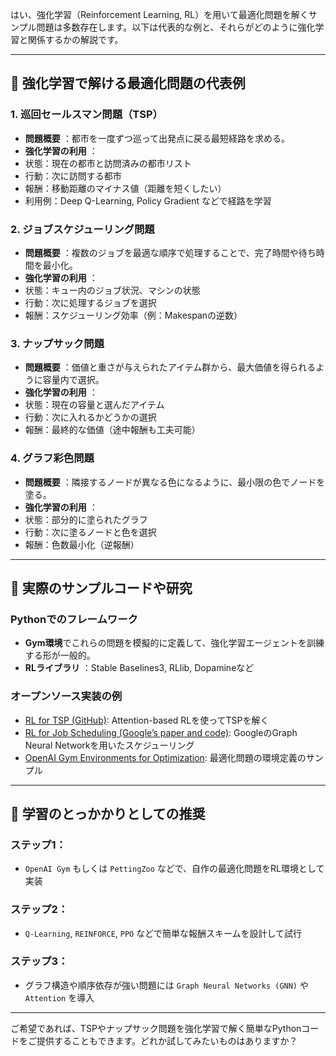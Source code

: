 
はい、強化学習（Reinforcement Learning, RL）を用いて最適化問題を解くサンプル問題は多数存在します。以下は代表的な例と、それらがどのように強化学習と関係するかの解説です。

---

## 🔧 強化学習で解ける最適化問題の代表例

### 1. **巡回セールスマン問題（TSP）**

* **問題概要** ：都市を一度ずつ巡って出発点に戻る最短経路を求める。
* **強化学習の利用** ：
* 状態：現在の都市と訪問済みの都市リスト
* 行動：次に訪問する都市
* 報酬：移動距離のマイナス値（距離を短くしたい）
* 利用例：Deep Q-Learning, Policy Gradient などで経路を学習

### 2. **ジョブスケジューリング問題**

* **問題概要** ：複数のジョブを最適な順序で処理することで、完了時間や待ち時間を最小化。
* **強化学習の利用** ：
* 状態：キュー内のジョブ状況、マシンの状態
* 行動：次に処理するジョブを選択
* 報酬：スケジューリング効率（例：Makespanの逆数）

### 3. **ナップサック問題**

* **問題概要** ：価値と重さが与えられたアイテム群から、最大価値を得られるように容量内で選択。
* **強化学習の利用** ：
* 状態：現在の容量と選んだアイテム
* 行動：次に入れるかどうかの選択
* 報酬：最終的な価値（途中報酬も工夫可能）

### 4. **グラフ彩色問題**

* **問題概要** ：隣接するノードが異なる色になるように、最小限の色でノードを塗る。
* **強化学習の利用** ：
* 状態：部分的に塗られたグラフ
* 行動：次に塗るノードと色を選択
* 報酬：色数最小化（逆報酬）

---

## 🧪 実際のサンプルコードや研究

### Pythonでのフレームワーク

* **Gym環境**でこれらの問題を模擬的に定義して、強化学習エージェントを訓練する形が一般的。
* **RLライブラリ** ：Stable Baselines3, RLlib, Dopamineなど

### オープンソース実装の例

* [RL for TSP (GitHub)](https://github.com/wouterkool/attention-learn-to-route): Attention-based RLを使ってTSPを解く
* [RL for Job Scheduling (Google’s paper and code)](https://github.com/deepmind/deepmind-research/tree/master/graph_nets): GoogleのGraph Neural Networkを用いたスケジューリング
* [OpenAI Gym Environments for Optimization](https://github.com/axelbrando/gym-optimization): 最適化問題の環境定義のサンプル

---

## 🧭 学習のとっかかりとしての推奨

### ステップ1：

* `OpenAI Gym` もしくは `PettingZoo` などで、自作の最適化問題をRL環境として実装

### ステップ2：

* `Q-Learning`, `REINFORCE`, `PPO` などで簡単な報酬スキームを設計して試行

### ステップ3：

* グラフ構造や順序依存が強い問題には `Graph Neural Networks (GNN)` や `Attention` を導入

---

ご希望であれば、TSPやナップサック問題を強化学習で解く簡単なPythonコードをご提供することもできます。どれか試してみたいものはありますか？
